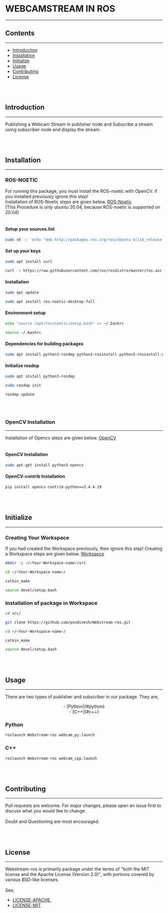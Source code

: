 # WEBCAMSTREAM IN ROS
---------------------

## Contents
-----------

- [Introduction](#introduction)
- [Installation](#installation)
- [Initialize](#initialize)
- [Usage](#usage)
- [Contributing](#contributing)
- [License](#license)

<br><br>

## Introduction
---------------

Publishing a Webcam Stream in publisher node and Subscribe a stream using subscriber node and display the stream.

<br><br>

## Installation
---------------

### ROS-NOETIC

For running this package, you must install the ROS-noetic with OpenCV.
if you installed previously ignore this step!<br>
Installation of ROS-Noetic steps are given below. [ROS-Noetic](http://wiki.ros.org/noetic/Installation/Ubuntu/)<br>
(This Procedure is only ubuntu 20.04, because ROS-noetic is supported on 20.04)
<br><br>

#### Setup your sources.list

```bash
sudo sh -c 'echo "deb http://packages.ros.org/ros/ubuntu $(lsb_release -sc) main" > /etc/apt/sources.list.d/ros-latest.list'
```

#### Set up your keys

```bash
sudo apt install curl
```

```bash
curl -s https://raw.githubusercontent.com/ros/rosdistro/master/ros.asc | sudo apt-key add -
```

#### Installation

```bash
sudo apt update
```

```bash
sudo apt install ros-noetic-desktop-full
```

#### Environment setup

```bash
echo "source /opt/ros/noetic/setup.bash" >> ~/.bashrc
```

```bash
source ~/.bashrc
```

#### Dependencies for building packages

```bash
sudo apt install python3-rosdep python3-rosinstall python3-rosinstall-generator python3-wstool build-essential
```

#### Initialize rosdep

```bash
sudo apt install python3-rosdep
```

```bash
sudo rosdep init
```

```bash
rosdep update
```

<br><br>

### OpenCV Installation
-----------------------

Installation of Opencv steps are given below. [OpenCV](https://docs.opencv.org/4.x/d2/de6/tutorial_py_setup_in_ubuntu.html)
<br><br>
#### OpenCV Installation

```bash
sudo apt-get install python3-opencv
```

#### OpenCV-contrib Installation

```bash
pip install opencv-contrib-python==3.4.4.19
```

<br><br>

## Initialize
-------------
 
### Creating Your Workspace

If you had created the Workspace previously, then ignore this step!
Creating a Workspace steps are given below. [Worksapce](http://wiki.ros.org/catkin/Tutorials/create_a_workspace)

```bash
mkdir -p ~/<Your-Workspace-name>/src
```

```bash
cd ~/<Your-Workspace-name>/
```

```bash
catkin_make
```

```bash
source devel/setup.bash
```

### Installation of package in Workspace

```bash
cd src/
```

```bash
git clone https://github.com/pondinesh/Webstream-ros.git
```

```bash
cd ~/<Your-Workspace-name>/
```

```bash
catkin_make
```

```bash
source devel/setup.bash
```

<br><br>

## Usage
--------

There are two types of publisher and subscriber in our package. They are,<br>
<center>- [Python](#python)<br>
	- [C++](#c++)</center>

### Python

```bash
roslaunch Webstream-ros webcam_py.launch
```

### C++

```bash
roslaunch Webstream-ros webcam_cpp.launch
```

<br><br>
## Contributing
---------------

Pull requests are welcome. For major changes, please open an issue first to discuss what you would like to change.<br>
<br>
Doubt and Questioning are most encouraged.

<br><br>

## License
----------

Webstream-ros is primarily package under the terms of "both the MIT license and the Apache License (Version 2.0)", with portions covered by various BSD-like licenses.
<br><br>
See,
- [LICENSE-APACHE](http://www.apache.org/licenses/LICENSE-2.0),
- [LICENSE-MIT](https://choosealicense.com/licenses/mit/)
